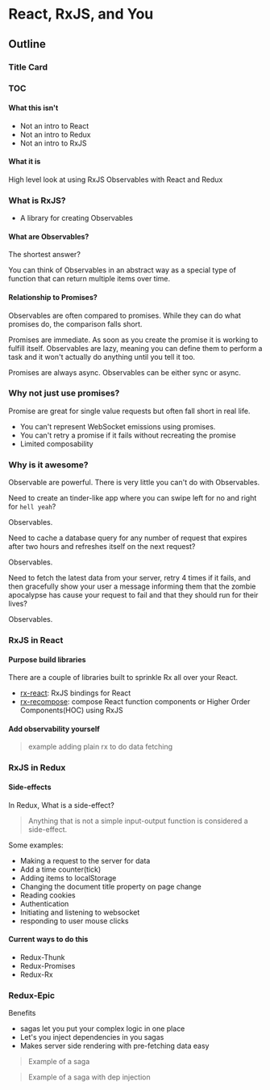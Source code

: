 # React, RxJS, and You

## Outline

### Title Card

### TOC

#### What this isn't

* Not an intro to React
* Not an intro to Redux
* Not an intro to RxJS

#### What it is

High level look at using RxJS Observables with React and Redux

### What is RxJS?

* A library for creating Observables

#### What are Observables?

The shortest answer?

You can think of Observables in an abstract way as a special type of function
that can return multiple items over time.

#### Relationship to Promises?

Observables are often compared to promises. While they can do what promises do,
the comparison falls short.

Promises are immediate. As soon as you create the promise it is working to
fulfill itself. Observables are lazy, meaning you can define them to perform a
task and it won't actually do anything until you tell it too.

Promises are always async. Observables can be either sync or async.

### Why not just use promises?

Promise are great for single value requests but often fall short in real life.

* You can't represent WebSocket emissions using promises.
* You can't retry a promise if it fails without recreating the promise
* Limited composability

### Why is it awesome?

Observable are powerful. There is very little you can't do with Observables.

Need to create an tinder-like app where you can swipe left for no and right for `hell yeah`?

Observables.

Need to cache a database query for any number of request that expires after two
hours and refreshes itself on the next request?

Observables.

Need to fetch the latest data from your server, retry 4 times if it fails, and then gracefully show your user a message informing them that the zombie
apocalypse has cause your request to fail and that they should run for their
lives?

Observables.

### RxJS in React


#### Purpose build libraries

There are a couple of libraries built to sprinkle Rx all over your React.

* [rx-react](https://github.com/fdecampredon/rx-react): RxJS bindings for React
* [rx-recompose](https://github.com/acdlite/recompose/tree/master/src/packages/rx-recompose):
    compose React function components or Higher Order Components(HOC)
    using RxJS

#### Add observability yourself


> example adding plain rx to do data fetching

### RxJS in Redux


#### Side-effects

In Redux, What is a side-effect?
> Anything that is not a simple input-output
  function is considered a side-effect.

Some examples:

* Making a request to the server for data
* Add a time counter(tick)
* Adding items to localStorage
* Changing the document title property on page change
* Reading cookies
* Authentication
* Initiating and listening to websocket
* responding to user mouse clicks

#### Current ways to do this


* Redux-Thunk
* Redux-Promises
* Redux-Rx

### Redux-Epic

Benefits

* sagas let you put your complex logic in one place
* Let's you inject dependencies in you sagas
* Makes server side rendering with pre-fetching data easy

> Example of a saga

> Example of a saga with dep injection

